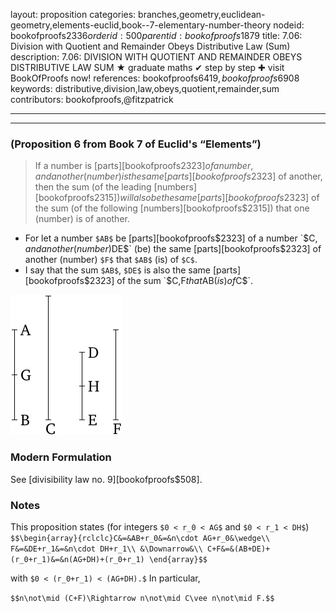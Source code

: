 layout: proposition
categories: branches,geometry,euclidean-geometry,elements-euclid,book--7-elementary-number-theory
nodeid: bookofproofs$2336
orderid: 500
parentid: bookofproofs$1879
title: 7.06: Division with Quotient and Remainder Obeys Distributive Law (Sum)
description: 7.06: DIVISION WITH QUOTIENT AND REMAINDER OBEYS DISTRIBUTIVE LAW SUM &#9733; graduate maths &#10004; step by step &#10010; visit BookOfProofs now!
references: bookofproofs$6419,bookofproofs$6908
keywords: distributive,division,law,obeys,quotient,remainder,sum
contributors: bookofproofs,@fitzpatrick

---


---

### (Proposition 6 from Book 7 of Euclid's “Elements”)

> If a number is [parts][bookofproofs$2323] of a number, and another (number) is the same [parts][bookofproofs$2323] of another, then the sum (of the leading [numbers][bookofproofs$2315]) will also be the same [parts][bookofproofs$2323] of the sum (of the following [numbers][bookofproofs$2315]) that one (number) is of another.
* For let a number `$AB$` be [parts][bookofproofs$2323] of a number `$C$`, and another (number) `$DE$` (be) the same [parts][bookofproofs$2323] of another (number) `$F$` that `$AB$` (is) of `$C$`.
* I say that the sum `$AB$`, `$DE$` is also the same [parts][bookofproofs$2323] of the sum `$C$`, `$F$` that `$AB$` (is) of `$C$`.


![fig06e](https://github.com/bookofproofs/bookofproofs.github.io/blob/main/_sources/_assets/images/euclid/Book07/fig06e.png?raw=true)


### Modern Formulation

See [divisibility law no. 9][bookofproofs$508].
### Notes

This proposition states (for integers `$0 < r_0 < AG$` and `$0 < r_1 < DH$`) 
`$$\begin{array}{rclclc}C&=&AB+r_0&=&n\cdot AG+r_0&\wedge\\
F&=&DE+r_1&=&n\cdot DH+r_1\\
&\Downarrow&\\
C+F&=&(AB+DE)+(r_0+r_1)&=&n(AG+DH)+(r_0+r_1)
\end{array}$$`

with `$0 < (r_0+r_1) < (AG+DH).$` In particular, 

`$$n\not\mid (C+F)\Rightarrow n\not\mid C\vee n\not\mid F.$$`
